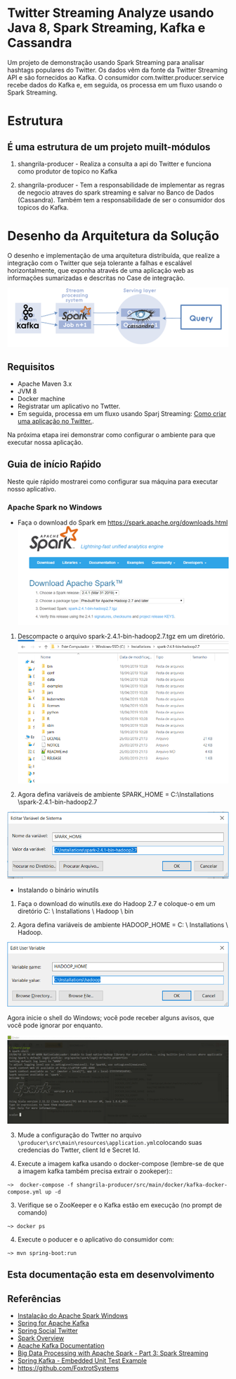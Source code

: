 # Twitter Streaming Analyze usando Java 8, Spark Streaming, Kafka e Cassandra



Um projeto de demonstração usando Spark Streaming para analisar hashtags populares do Twitter.
Os dados vêm da fonte da Twitter Streaming API e são fornecidos ao Kafka.
O consumidor com.twitter.producer.service recebe dados do Kafka e, em seguida, os processa em um fluxo usando o Spark Streaming.


# Estrutura


## É uma estrutura de um projeto muilt-módulos

 1)  shangrila-producer - Realiza a consulta a api do Twitter e funciona como produtor de topico no Kafka

 2)  shangrila-producer - Tem a responsabilidade de implementar as regras de negocio atraves do spark streaming e salvar no Banco de Dados (Cassandra). Também tem a responsabilidade de ser o consumidor dos topicos do Kafka.


# Desenho da Arquitetura da Solução

O desenho e implementação de uma arquitetura distribuída, que realize a integração com o Twitter que seja tolerante a falhas e escalável horizontalmente, que exponha através de uma aplicação web as informações sumarizadas e descritas no Case de integração.


![Alt text](images/Arquitetura.png)


## Requisitos
* Apache Maven 3.x
* JVM 8
* Docker machine
* Registratar um aplicativo no Twtter.
* Em seguida, processa em um fluxo usando Sparj Streaming: [Como criar uma aplicação no Twitter.](http://docs.inboundnow.com/guide/create-twitter-application/).

Na próxima etapa irei demonstrar como configurar o ambiente para que executar nossa aplicação. 




## Guia de início Raṕido

Neste quie rápido mostrarei como configurar sua máquina para executar nosso aplicativo.

### Apache Spark no Windows

* Faça o download do Spark em  https://spark.apache.org/downloads.html  ![Alt text](images/downloads-apache-spark.png)

1. Descompacte o arquivo spark-2.4.1-bin-hadoop2.7.tgz em um diretório.
![Alt text](images/sparkinstallation.png)

2. Agora defina variáveis de ambiente SPARK_HOME = C:\Installations \spark-2.4.1-bin-hadoop2.7

![Alt text](images/spark_env.png)

* Instalando o binário winutils


1. Faça o download do winutils.exe do Hadoop 2.7   e coloque-o em um diretório C: \ Installations \ Hadoop \ bin

2. Agora defina variáveis de ambiente HADOOP_HOME = C: \ Installations \ Hadoop.

![Alt text](images/hadoop_env.png)

Agora inicie o shell do Windows; você pode receber alguns avisos, que você pode ignorar por enquanto.

![Alt text](images/spark_install_sucess.png)




 
3. Mude a configuração do Twtter no arquivo `\producer\src\main\resources\application.yml`colocando suas credencias do Twtter, client Id e Secret Id.

3. Execute a imagem kafka usando o docker-compose (lembre-se de que a imagem kafka também precisa extrair o zookeper):: 

```
~>  docker-compose -f shangrila-producer/src/main/docker/kafka-docker-compose.yml up -d   
```


3. Verifique se o ZooKeeper e o Kafka estão em execução (no prompt de comando)


```
~> docker ps 
```

4. Execute o poducer e o aplicativo do consumidor com:

```
~> mvn spring-boot:run
```


## Esta documentação esta em desenvolvimento

## Referências
* [Instalação do Apache Spark Windows](https://dzone.com/articles/working-on-apache-spark-on-windows)
* [Spring for Apache Kafka](https://projects.spring.io/spring-kafka/)
* [Spring Social Twitter](http://projects.spring.io/spring-social-twitter/)
* [Spark Overview](http://spark.apache.org/docs/latest/)
* [Apache Kafka Documentation](http://kafka.apache.org/documentation.html)
* [Big Data Processing with Apache Spark - Part 3: Spark Streaming](https://www.infoq.com/articles/apache-spark-streaming)
* [Spring Kafka - Embedded Unit Test Example](https://www.codenotfound.com/spring-kafka-embedded-unit-test-example.html)
* https://github.com/FoxtrotSystems
